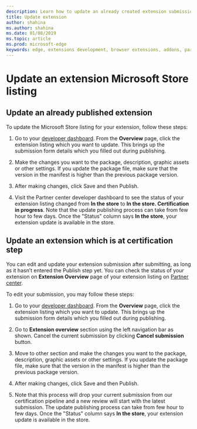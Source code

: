 ```yaml
---
description: Learn how to update an already created extension submission
title: Update extension
author: shahina
ms.author: shahina
ms.date: 01/08/2019
ms.topic: article
ms.prod: microsoft-edge
keywords: edge, extensions development, browser extensions, addons, partner center, developer
---
```


# Update an extension Microsoft Store listing

## Update an already published extension

To update the Microsoft Store listing for your extension, follow these steps:

1. Go to your [developer dashboard]. From the **Overview** page, click the extension listing which you want to update. This brings up the submission form details which you filled out during publishing.

1. Make the changes you want to the package, description, graphic assets or other settings. If you update the package file, make sure that the version in the manifest is higher than the previous package version.

1. After making changes, click Save and then Publish.

1. Visit the Partner center developer dashboard to see the status of your extension listing changed from **In the store** to **In the store. Certification in progress**. Note that the update publishing process can take from few hour to few days. Once the "Status" column says **In the store**, your extension update is available in the store.

## Update an extension which is at certification step

You can edit and update your extension submission after submitting, as long as it hasn’t entered the Publish step yet. You can check the status of your extension on **Extension Overview** page of your extension listing on [Partner center].  

To edit your submission, you may follow these steps:

1. Go to your [developer dashboard]. From the **Overview** page, click the extension listing which you want to update. This brings up the submission form details which you filled out during publishing.

1. Go to **Extension overview** section using the left navigation bar as shown. Cancel the current submission by clicking **Cancel submission** button.

1. Move to other section and make the changes you want to the package, description, graphic assets or other settings. If you update the package file, make sure that the version in the manifest is higher than the previous package version.

1. After making changes, click Save and then Publish.

1. Note that this process will drop your current submission from our certification pipeline and a new  review will start with the latest submission. The update publishing process can take from few hour to few days. Once the "Status" column says **In the store**, your extension update is available in the store.

[developer dashboard]: https://go.microsoft.com/fwlink/?linkid=2099798
[Partner center]: https://go.microsoft.com/fwlink/?linkid=2099798
